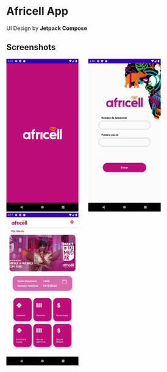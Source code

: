 # Africell App
UI Design by **Jetpack Compose**

## Screenshots
<img height="400" src="https://github.com/lito-bumba/AfricellApp/blob/main/Screenshots/img_1.png" /> &ensp; &ensp;
<img height="400" src="https://github.com/lito-bumba/AfricellApp/blob/main/Screenshots/img_2.png" /> &ensp; &ensp;
<img height="400" src="https://github.com/lito-bumba/AfricellApp/blob/main/Screenshots/img_3.png" /> &ensp; &ensp;
